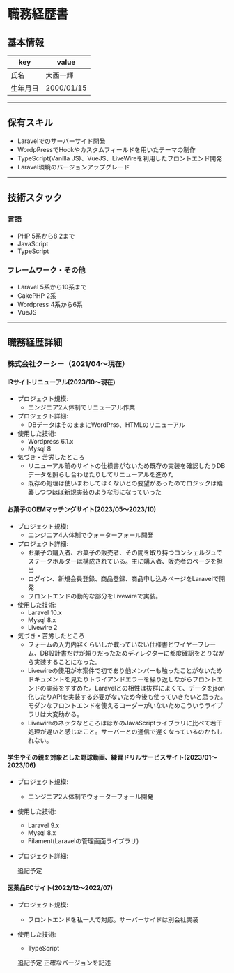 # 職務経歴書

## 基本情報

|key|value|
|---|---|
|氏名|大西一輝
|生年月日|2000/01/15|

---

## 保有スキル

- Laravelでのサーバーサイド開発
- WordpPressでHookやカスタムフィールドを用いたテーマの制作
- TypeScript(Vanilla JS)、VueJS、LiveWireを利用したフロントエンド開発
- Laravel環境のバージョンアップグレード


---

## 技術スタック

### 言語

- PHP 5系から8.2まで
- JavaScript
- TypeScript

### フレームワーク・その他

- Laravel 5系から10系まで
- CakePHP 2系
- Wordpress 4系から6系
- VueJS
---

## 職務経歴詳細

### 株式会社クーシー（2021/04〜現在）
#### IRサイトリニューアル(2023/10〜現在)
- プロジェクト規模:
  - エンジニア2人体制でリニューアル作業
- プロジェクト詳細:
  - DBデータはそのままにWordPrss、HTMLのリニューアル
- 使用した技術:
  - Wordpress 6.1.x
  - Mysql 8
- 気づき・苦労したところ
  - リニューアル前のサイトの仕様書がないため既存の実装を確認したりDBデータを照らし合わせたりしてリニューアルを進めた
  - 既存の処理は使いまわしてほくないとの要望があったのでロジックは踏襲しつつほぼ新規実装のような形になっていった
  
#### お菓子のOEMマッチングサイト(2023/05〜2023/10)
- プロジェクト規模:
  - エンジニア4人体制でウォーターフォール開発
- プロジェクト詳細:
  - お菓子の購入者、お菓子の販売者、その間を取り持つコンシェルジュでステークホルダーは構成されている。主に購入者、販売者のページを担当
  - ログイン、新規会員登録、商品登録、商品申し込みページをLaravelで開発
  - フロントエンドの動的な部分をLivewireで実装。
- 使用した技術:
  - Laravel 10.x
  - Mysql 8.x
  - Livewire 2
- 気づき・苦労したところ
  - フォームの入力内容くらいしか載っていない仕様書とワイヤーフレーム、DB設計書だけが頼りだったためディレクターに都度確認をとりながら実装することになった。
  - Livewireの使用が本案件で初であり他メンバーも触ったことがないためドキュメントを見たりトライアンドエラーを繰り返しながらフロントエンドの実装をすすめた。Laravelとの相性は抜群によくて、データをjson化したりAPIを実装する必要がないため今後も使っていきたいと思った。モダンなフロントエンドを使えるコーダーがいないためこういうライブラリは大変助かる。
  - LivewireのネックなところはほかのJavaScriptライブラリに比べて若干処理が遅いと感じたこと。サーバーとの通信で遅くなっているのかもしれない。
    
#### 学生やその親を対象とした野球動画、練習ドリルサービスサイト(2023/01〜2023/06)
- プロジェクト規模:
  - エンジニア2人体制でウォーターフォール開発
- 使用した技術:
  - Laravel 9.x
  - Mysql 8.x
  - Filament(Laravelの管理画面ライブラリ)
- プロジェクト詳細:

  追記予定

#### 医薬品ECサイト(2022/12〜2022/07)
- プロジェクト規模:
  - フロントエンドを私一人で対応。サーバーサイドは別会社実装
- 使用した技術:
  - TypeScript
 
   追記予定 正確なバージョンを記述
